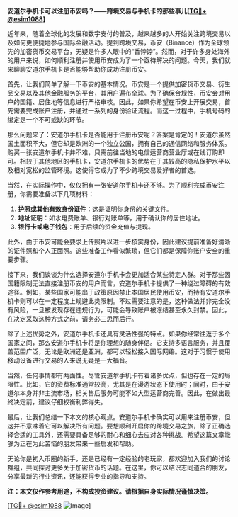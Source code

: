 **安道尔手机卡可以注册币安吗？——跨境交易与手机卡的那些事儿[[TG💪+ @esim1088](https://t.me/s/esim1088)]**

近年来，随着全球化的发展和数字支付的普及，越来越多的人开始关注跨境交易以及如何更便捷地参与国际金融活动。提到跨境交易，币安（Binance）作为全球领先的加密货币交易平台，无疑是许多人眼中的“香饽饽”。然而，对于许多身处海外的用户来说，如何顺利注册并使用币安成为了一个亟待解决的问题。今天，我们就来聊聊安道尔手机卡是否能够帮助你成功注册币安。

首先，让我们简单了解一下币安的基本情况。币安是一个提供加密货币交易、衍生品交易以及其他金融服务的平台，其用户遍布全球。为了确保合规性，币安会对用户的国籍、居住地等信息进行严格审核。因此，如果你希望在币安上开展交易，首先需要完成账户注册，并通过一系列的身份验证流程。而这一过程中，手机号码的绑定是一个不可或缺的环节。

那么问题来了：安道尔手机卡是否能用于注册币安呢？答案是肯定的！安道尔虽然国土面积不大，但它却是欧洲的一个独立公国，拥有自己的通信网络和服务体系。购买一张安道尔手机卡并不难，只需前往当地的电信运营商营业厅或在线订购即可。相较于其他地区的手机卡，安道尔手机卡的优势在于其较高的隐私保护水平以及相对宽松的监管环境。这使得它成为了不少跨境交易爱好者的首选。

当然，在实际操作中，仅仅拥有一张安道尔手机卡还不够。为了顺利完成币安注册，你需要准备以下几项材料：

1. **护照或其他有效身份证件**：这是证明你身份的关键文件。
2. **地址证明**：如水电费账单、银行对账单等，用于确认你的居住地址。
3. **银行卡或电子钱包**：用于后续的资金充值与提现。

此外，由于币安可能会要求上传照片以进一步核实身份，因此建议提前准备好清晰的证件照和个人正面照。这些准备工作看似繁琐，但它们都是保障你账户安全的重要步骤。

接下来，我们谈谈为什么选择安道尔手机卡会更加适合某些特定人群。对于那些因国籍限制无法直接注册币安的用户而言，安道尔手机卡提供了一种绕过障碍的有效途径。例如，某些国家可能出于政策原因禁止本国居民使用币安，而持有安道尔手机卡则可以在一定程度上规避此类限制。不过需要注意的是，这种做法并非完全没有风险，一旦被发现存在违规行为，可能会导致账户被冻结甚至永久封禁。因此，在决定采取这种方式之前，请务必三思而后行。

除了上述优势之外，安道尔手机卡还具有灵活性强的特点。如果你经常往返于多个国家之间，那么安道尔手机卡将是你理想的随身伴侣。它支持多语言服务，并且覆盖范围广泛，无论是欧洲还是亚洲，都可以轻松接入国际网络。这对于习惯于使用移动设备进行交易的人来说无疑是一大福音。

当然，任何事情都有两面性。尽管安道尔手机卡有着诸多优点，但也存在一定的局限性。比如，它的资费标准通常较高，尤其是在漫游状态下使用时；同时，由于安道尔本身并非主流市场，相关售后服务可能不如大型运营商完善。因此，在做出最终决定前，建议仔细权衡利弊得失。

最后，让我们总结一下本文的核心观点。安道尔手机卡确实可以用来注册币安，但这并不意味着它可以解决所有问题。要想顺利开启你的跨境交易之旅，除了正确选择合适的工具外，还需要具备足够的耐心和细心去应对各种挑战。希望这篇文章能够为正在为此苦恼的朋友带来一些启发和帮助。

无论你是初入币圈的新手，还是已经有一定经验的老玩家，都欢迎加入我们的讨论群组，共同探讨更多关于加密货币的话题。在这里，你可以结识志同道合的朋友，分享最新的行业资讯，还能获得专业的指导和支持。

**注：本文仅作参考用途，不构成投资建议。请根据自身实际情况谨慎决策。**

[[TG💪+ @esim1088](https://t.me/s/esim1088) ![Image](https://i.postimg.cc/4NQfJmqS/Snipaste-2025-05-13-00-14-12.png)]